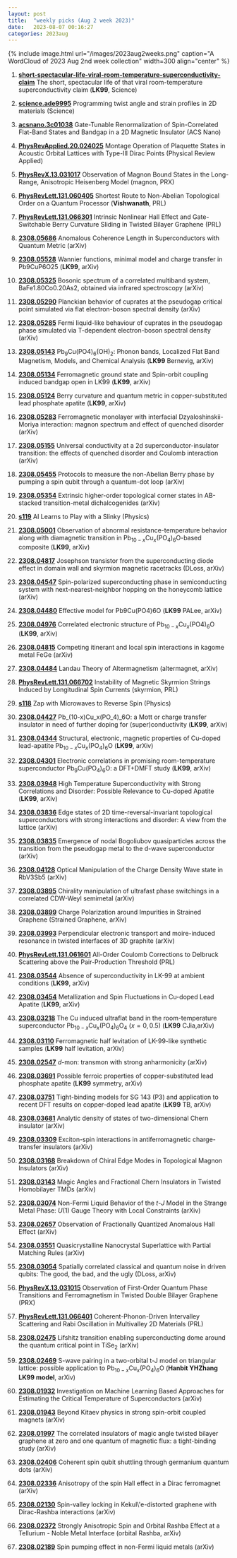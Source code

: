 ```yaml
---
layout: post
title:  "weekly picks (Aug 2 week 2023)"
date:   2023-08-07 00:16:27
categories: 2023aug
---
```



{% include image.html url="/images/2023aug2weeks.png" caption="A WordCloud of 2023 Aug 2nd week collection" width=300 align="center" %}


1. **[short-spectacular-life-viral-room-temperature-superconductivity-claim](https://www.science.org/content/article/short-spectacular-life-viral-room-temperature-superconductivity-claim)** The short, spectacular life of that viral room-temperature superconductivity claim (**LK99**, Science)

1. **[science.ade9995](https://www.science.org/doi/abs/10.1126/science.ade9995)** Programming twist angle and strain profiles in 2D materials (Science)

1. **[acsnano.3c01038](https://doi.org/10.1021/acsnano.3c01038)** Gate-Tunable Renormalization of Spin-Correlated Flat-Band States and Bandgap in a 2D Magnetic Insulator (ACS Nano)

1. **[PhysRevApplied.20.024025](https://link.aps.org/doi/10.1103/PhysRevApplied.20.024025)** Montage Operation of Plaquette States in Acoustic Orbital Lattices with Type-III Dirac Points (Physical Review Applied)




1. **[PhysRevX.13.031017](https://link.aps.org/doi/10.1103/PhysRevX.13.031017)** Observation of Magnon Bound States in the Long-Range, Anisotropic Heisenberg Model (magnon, PRX)

1. **[PhysRevLett.131.060405](https://link.aps.org/doi/10.1103/PhysRevLett.131.060405)** Shortest Route to Non-Abelian Topological Order on a Quantum Processor (**Vishwanath**, PRL)

1. **[PhysRevLett.131.066301](https://link.aps.org/doi/10.1103/PhysRevLett.131.066301)** Intrinsic Nonlinear Hall Effect and Gate-Switchable Berry Curvature Sliding in Twisted Bilayer Graphene (PRL)



1. **[2308.05686](http://arxiv.org/abs/2308.05686)** Anomalous Coherence Length in Superconductors with Quantum Metric (arXiv)

1. **[2308.05528](http://arxiv.org/abs/2308.05528)** Wannier functions, minimal model and charge transfer in Pb9CuP6O25 (**LK99**, arXiv)

1. **[2308.05325](http://arxiv.org/abs/2308.05325)** Bosonic spectrum of a correlated multiband system, BaFe1.80Co0.20As2, obtained via infrared spectroscopy (arXiv)

1. **[2308.05290](http://arxiv.org/abs/2308.05290)** Planckian behavior of cuprates at the pseudogap critical point simulated via flat electron-boson spectral density (arXiv)

1. **[2308.05285](http://arxiv.org/abs/2308.05285)** Fermi liquid-like behaviour of cuprates in the pseudogap phase simulated via T-dependent electron-boson spectral density (arXiv)

1. **[2308.05143](http://arxiv.org/abs/2308.05143)** Pb$_9$Cu(PO4)$_6$(OH)$_2$: Phonon bands, Localized Flat Band Magnetism, Models, and Chemical Analysis (**LK99** Bernevig, arXiv)

1. **[2308.05134](http://arxiv.org/abs/2308.05134)** Ferromagnetic ground state and Spin-orbit coupling induced bandgap open in LK99 (**LK99**, arXiv)

1. **[2308.05124](http://arxiv.org/abs/2308.05124)** Berry curvature and quantum metric in copper-substituted lead phosphate apatite (**LK99**, arXiv)

1. **[2308.05283](http://arxiv.org/abs/2308.05283)** Ferromagnetic monolayer with interfacial Dzyaloshinskii-Moriya interaction: magnon spectrum and effect of quenched disorder (arXiv)

1. **[2308.05155](http://arxiv.org/abs/2308.05155)** Universal conductivity at a 2d superconductor-insulator transition: the effects of quenched disorder and Coulomb interaction (arXiv)

1. **[2308.05455](http://arxiv.org/abs/2308.05455)** Protocols to measure the non-Abelian Berry phase by pumping a spin qubit through a quantum-dot loop (arXiv)

1. **[2308.05354](http://arxiv.org/abs/2308.05354)** Extrinsic higher-order topological corner states in AB-stacked transition-metal dichalcogenides (arXiv)

1. **[s119](https://physics.aps.org/articles/v16/s119)** AI Learns to Play with a Slinky (Physics)



1. **[2308.05001](http://arxiv.org/abs/2308.05001)** Observation of abnormal resistance-temperature behavior along with diamagnetic transition in Pb$_{10-x}$Cu$_x$(PO$_4$)$_6$O-based composite (**LK99**, arXiv)

1. **[2308.04817](http://arxiv.org/abs/2308.04817)** Josephson transistor from the superconducting diode effect in domain wall and skyrmion magnetic racetracks (DLoss, arXiv)

1. **[2308.04547](http://arxiv.org/abs/2308.04547)** Spin-polarized superconducting phase in semiconducting system with next-nearest-neighbor hopping on the honeycomb lattice (arXiv)

1. **[2308.04480](http://arxiv.org/abs/2308.04480)** Effective model for Pb9Cu(PO4)6O (**LK99** PALee, arXiv)

1. **[2308.04976](http://arxiv.org/abs/2308.04976)** Correlated electronic structure of Pb$_{10-x}$Cu$_x$(PO4)$_6$O (**LK99**, arXiv)

1. **[2308.04815](http://arxiv.org/abs/2308.04815)** Competing itinerant and local spin interactions in kagome metal FeGe (arXiv)

1. **[2308.04484](http://arxiv.org/abs/2308.04484)** Landau Theory of Altermagnetism (altermagnet, arXiv)

1. **[PhysRevLett.131.066702](https://link.aps.org/doi/10.1103/PhysRevLett.131.066702)** Instability of Magnetic Skyrmion Strings Induced by Longitudinal Spin Currents (skyrmion, PRL)

1. **[s118](https://physics.aps.org/articles/v16/s118)** Zap with Microwaves to Reverse Spin (Physics)






1. **[2308.04427](http://arxiv.org/abs/2308.04427)** Pb_(10-x)Cu_x(PO_4)_6O: a Mott or charge transfer insulator in need of further doping for (super)conductivity (**LK99**, arXiv)

1. **[2308.04344](http://arxiv.org/abs/2308.04344)** Structural, electronic, magnetic properties of Cu-doped lead-apatite Pb$_{10-x}$Cu$_x$(PO$_4$)$_6$O (**LK99**, arXiv)

1. **[2308.04301](http://arxiv.org/abs/2308.04301)** Electronic correlations in promising room-temperature superconductor Pb$_9$Cu(PO$_4$)$_6$O: a DFT+DMFT study (**LK99**, arXiv)

1. **[2308.03948](http://arxiv.org/abs/2308.03948)** High Temperature Superconductivity with Strong Correlations and Disorder: Possible Relevance to Cu-doped Apatite (**LK99**, arXiv)

1. **[2308.03836](http://arxiv.org/abs/2308.03836)** Edge states of 2D time-reversal-invariant topological superconductors with strong interactions and disorder: A view from the lattice (arXiv)

1. **[2308.03835](http://arxiv.org/abs/2308.03835)** Emergence of nodal Bogoliubov quasiparticles across the transition from the pseudogap metal to the d-wave superconductor (arXiv)

1. **[2308.04128](http://arxiv.org/abs/2308.04128)** Optical Manipulation of the Charge Density Wave state in RbV3Sb5 (arXiv)

1. **[2308.03895](http://arxiv.org/abs/2308.03895)** Chirality manipulation of ultrafast phase switchings in a correlated CDW-Weyl semimetal (arXiv)

1. **[2308.03899](http://arxiv.org/abs/2308.03899)** Charge Polarization around Impurities in Strained Graphene (Strained Graphene, arXiv)

1. **[2308.03993](http://arxiv.org/abs/2308.03993)** Perpendicular electronic transport and moire-induced resonance in twisted interfaces of 3D graphite (arXiv)

1. **[PhysRevLett.131.061601](https://link.aps.org/doi/10.1103/PhysRevLett.131.061601)** All-Order Coulomb Corrections to Delbruck Scattering above the Pair-Production Threshold (PRL)




1. **[2308.03544](http://arxiv.org/abs/2308.03544)** Absence of superconductivity in LK-99 at ambient conditions (**LK99**, arXiv)

1. **[2308.03454](http://arxiv.org/abs/2308.03454)** Metallization and Spin Fluctuations in Cu-doped Lead Apatite (**LK99**, arXiv)

1. **[2308.03218](http://arxiv.org/abs/2308.03218)** The Cu induced ultraflat band in the room-temperature superconductor Pb$_{10-x}$Cu$_x$(PO$_4$)$_6$O$_4$ ($x=0,0.5$) (**LK99** CJia,arXiv)

1. **[2308.03110](http://arxiv.org/abs/2308.03110)** Ferromagnetic half levitation of LK-99-like synthetic samples (**LK99** half levitation, arXiv)

1. **[2308.02547](http://arxiv.org/abs/2308.02547)** $d$-mon: transmon with strong anharmonicity (arXiv)

1. **[2308.03691](http://arxiv.org/abs/2308.03691)** Possible ferroic properties of copper-substituted lead phosphate apatite (**LK99** symmetry, arXiv)

1. **[2308.03751](http://arxiv.org/abs/2308.03751)** Tight-binding models for SG 143 (P3) and application to recent DFT results on copper-doped lead apatite (**LK99** TB, arXiv)

1. **[2308.03681](http://arxiv.org/abs/2308.03681)** Analytic density of states of two-dimensional Chern insulator (arXiv)

1. **[2308.03309](http://arxiv.org/abs/2308.03309)** Exciton-spin interactions in antiferromagnetic charge-transfer insulators (arXiv)

1. **[2308.03168](http://arxiv.org/abs/2308.03168)** Breakdown of Chiral Edge Modes in Topological Magnon Insulators (arXiv)

1. **[2308.03143](http://arxiv.org/abs/2308.03143)** Magic Angles and Fractional Chern Insulators in Twisted Homobilayer TMDs (arXiv)

1. **[2308.03074](http://arxiv.org/abs/2308.03074)** Non-Fermi Liquid Behavior of the $t$-$J$ Model in the Strange Metal Phase: $U(1)$ Gauge Theory with Local Constraints (arXiv)

1. **[2308.02657](http://arxiv.org/abs/2308.02657)** Observation of Fractionally Quantized Anomalous Hall Effect (arXiv)


1. **[2308.03551](http://arxiv.org/abs/2308.03551)** Quasicrystalline Nanocrystal Superlattice with Partial Matching Rules (arXiv)

1. **[2308.03054](http://arxiv.org/abs/2308.03054)** Spatially correlated classical and quantum noise in driven qubits: The good, the bad, and the ugly (DLoss, arXiv)

1. **[PhysRevX.13.031015](https://link.aps.org/doi/10.1103/PhysRevX.13.031015)** Observation of First-Order Quantum Phase Transitions and Ferromagnetism in Twisted Double Bilayer Graphene (PRX)

1. **[PhysRevLett.131.066401](https://link.aps.org/doi/10.1103/PhysRevLett.131.066401)** Coherent-Phonon-Driven Intervalley Scattering and Rabi Oscillation in Multivalley 2D Materials (PRL)





1. **[2308.02475](http://arxiv.org/abs/2308.02475)** Lifshitz transition enabling superconducting dome around the quantum critical point in TiSe$_2$ (arXiv)

1. **[2308.02469](http://arxiv.org/abs/2308.02469)** S-wave pairing in a two-orbital t-J model on triangular lattice: possible application to Pb$_{10-x}$Cu$_x$(PO$_4$)$_6$O (**Hanbit YHZhang LK99 model**, arXiv)

1. **[2308.01932](http://arxiv.org/abs/2308.01932)** Investigation on Machine Learning Based Approaches for Estimating the Critical Temperature of Superconductors (arXiv)

1. **[2308.01943](http://arxiv.org/abs/2308.01943)** Beyond Kitaev physics in strong spin-orbit coupled magnets (arXiv)

1. **[2308.01997](http://arxiv.org/abs/2308.01997)** The correlated insulators of magic angle twisted bilayer graphene at zero and one quantum of magnetic flux: a tight-binding study (arXiv)

1. **[2308.02406](http://arxiv.org/abs/2308.02406)** Coherent spin qubit shuttling through germanium quantum dots (arXiv)

1. **[2308.02336](http://arxiv.org/abs/2308.02336)** Anisotropy of the spin Hall effect in a Dirac ferromagnet (arXiv)

1. **[2308.02130](http://arxiv.org/abs/2308.02130)** Spin-valley locking in Kekul\\'e-distorted graphene with Dirac-Rashba interactions (arXiv)

1. **[2308.02372](http://arxiv.org/abs/2308.02372)** Strongly Anisotropic Spin and Orbital Rashba Effect at a Tellurium - Noble Metal Interface (orbital Rashba, arXiv)

1. **[2308.02189](http://arxiv.org/abs/2308.02189)** Spin pumping effect in non-Fermi liquid metals (arXiv)
